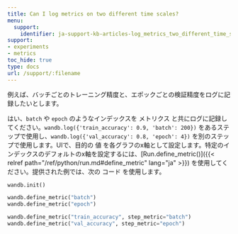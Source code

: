 ```yaml
---
title: Can I log metrics on two different time scales?
menu:
  support:
    identifier: ja-support-kb-articles-log_metrics_two_different_time_scales_example_log_training
support:
- experiments
- metrics
toc_hide: true
type: docs
url: /support/:filename
---
```


例えば、バッチごとのトレーニング精度と、エポックごとの検証精度をログに記録したいとします。

はい、`batch` や `epoch` のようなインデックスを メトリクス と共にログに記録してください。`wandb.log({'train_accuracy': 0.9, 'batch': 200})` をあるステップで使用し、`wandb.log({'val_accuracy': 0.8, 'epoch': 4})` を別のステップで使用します。UIで、目的の 値 を各グラフのx軸として設定します。特定のインデックスのデフォルトのx軸を設定するには、[Run.define_metric()]({{< relref path="/ref/python/run.md#define_metric" lang="ja" >}}) を使用してください。提供された例では、次の コード を使用します。

```python
wandb.init()

wandb.define_metric("batch")
wandb.define_metric("epoch")

wandb.define_metric("train_accuracy", step_metric="batch")
wandb.define_metric("val_accuracy", step_metric="epoch")
```
